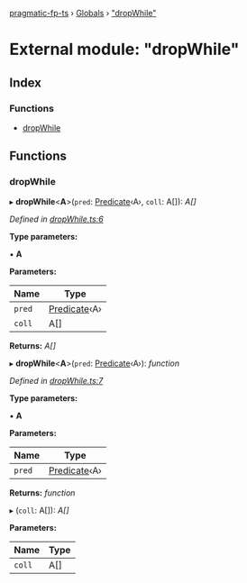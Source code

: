 [pragmatic-fp-ts](../README.md) › [Globals](../globals.md) › ["dropWhile"](_dropwhile_.md)

# External module: "dropWhile"

## Index

### Functions

* [dropWhile](_dropwhile_.md#dropwhile)

## Functions

###  dropWhile

▸ **dropWhile**<**A**>(`pred`: [Predicate](_types_.md#predicate)‹A›, `coll`: A[]): *A[]*

*Defined in [dropWhile.ts:6](https://github.com/hermann-p/pragmatic-fp-ts/blob/65c599f/src/dropWhile.ts#L6)*

**Type parameters:**

▪ **A**

**Parameters:**

Name | Type |
------ | ------ |
`pred` | [Predicate](_types_.md#predicate)‹A› |
`coll` | A[] |

**Returns:** *A[]*

▸ **dropWhile**<**A**>(`pred`: [Predicate](_types_.md#predicate)‹A›): *function*

*Defined in [dropWhile.ts:7](https://github.com/hermann-p/pragmatic-fp-ts/blob/65c599f/src/dropWhile.ts#L7)*

**Type parameters:**

▪ **A**

**Parameters:**

Name | Type |
------ | ------ |
`pred` | [Predicate](_types_.md#predicate)‹A› |

**Returns:** *function*

▸ (`coll`: A[]): *A[]*

**Parameters:**

Name | Type |
------ | ------ |
`coll` | A[] |
